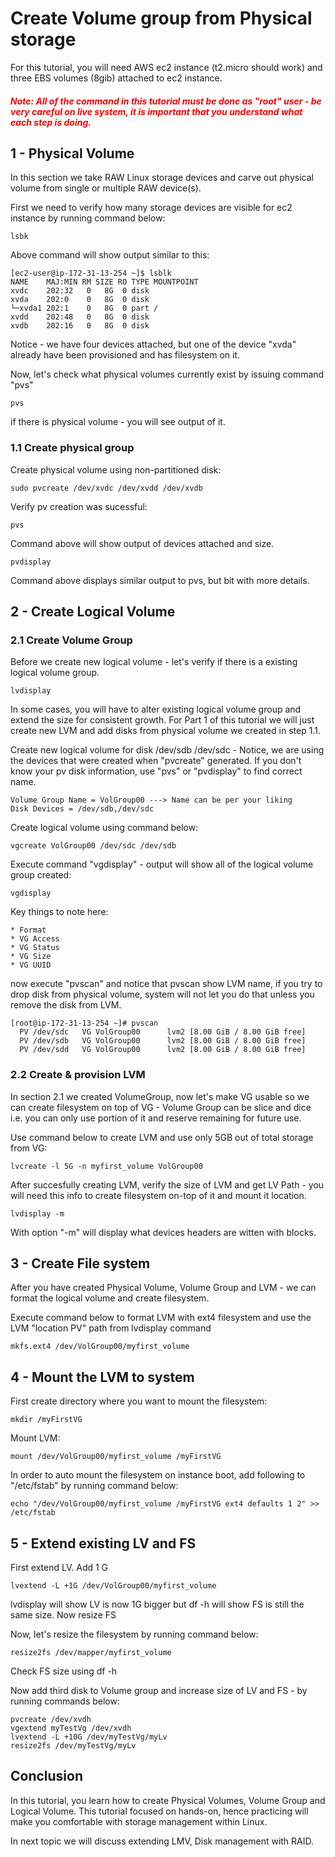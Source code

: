 # Create Volume group from Physical storage

For this tutorial, you will need AWS ec2 instance (t2.micro should work) and three EBS volumes (8gib) attached to ec2 instance.

##### <span style="color:red"> Note: All of the command in this tutorial must be done as "root" user - be very careful on live system, it is important that you understand what each step is doing. </span>


## 1 -  Physical Volume

In this section we take RAW Linux storage devices and carve out physical volume from single or multiple RAW device(s).

First we need to verify how many storage devices are visible for ec2 instance by running command below:

```
lsbk
```

Above command will show output similar to this:

```
[ec2-user@ip-172-31-13-254 ~]$ lsblk
NAME    MAJ:MIN RM SIZE RO TYPE MOUNTPOINT
xvdc    202:32   0   8G  0 disk
xvda    202:0    0   8G  0 disk
└─xvda1 202:1    0   8G  0 part /
xvdd    202:48   0   8G  0 disk
xvdb    202:16   0   8G  0 disk
```

Notice - we have four devices attached, but one of the device "xvda" already have been provisioned and has filesystem on it.

Now, let's check what physical volumes currently exist by issuing command "pvs"

```
pvs
```

if there is physical volume - you will see output of it.

### 1.1 Create physical group

Create physical volume using non-partitioned disk:

```
sudo pvcreate /dev/xvdc /dev/xvdd /dev/xvdb

```

Verify pv creation was sucessful:

```
pvs
```

Command above will show output of devices attached and size.

```
pvdisplay
```

Command above displays similar output to pvs, but bit with more details.

## 2 -  Create Logical Volume 

### 2.1  Create Volume Group

Before we create new logical volume - let's verify if there is a existing logical volume group. 

```
lvdisplay
```

In some cases, you will have to alter existing logical volume group and extend the size for consistent growth. For Part 1 of this tutorial we will just create new LVM and add disks from physical volume we created in step 1.1.


Create new logical volume for disk /dev/sdb /dev/sdc - Notice, we are using the devices that were created when "pvcreate" generated.  If you don't know your pv disk information, use "pvs" or "pvdisplay" to find correct name.

```
Volume Group Name = VolGroup00 ---> Name can be per your liking 
Disk Devices = /dev/sdb,/dev/sdc
```

Create logical volume using command below:

```
vgcreate VolGroup00 /dev/sdc /dev/sdb 
```


Execute command "vgdisplay" - output will show all of the logical volume group created:

```
vgdisplay
```

Key things to note here:

```
* Format
* VG Access
* VG Status
* VG Size
* VG UUID 
```

now execute "pvscan" and notice that pvscan show LVM name, if you try to drop disk from physical volume, system will not let you do that unless you remove the disk from LVM.

```
[root@ip-172-31-13-254 ~]# pvscan
  PV /dev/sdc   VG VolGroup00      lvm2 [8.00 GiB / 8.00 GiB free]
  PV /dev/sdb   VG VolGroup00      lvm2 [8.00 GiB / 8.00 GiB free]
  PV /dev/sdd   VG VolGroup00      lvm2 [8.00 GiB / 8.00 GiB free]
```

### 2.2  Create & provision LVM

In section 2.1 we created VolumeGroup, now let's make VG usable so we can create filesystem on top of VG - Volume Group can be slice and dice i.e. you can only use portion of it and reserve remaining for future use.

Use command below to create LVM and use only 5GB out of total storage from VG:

```
lvcreate -l 5G -n myfirst_volume VolGroup00
```

After succesfully creating LVM, verify the size of LVM and get LV Path - you will need this info to create filesystem on-top of it and mount it location.

```
lvdisplay -m
```

With option "-m" will display what devices headers are witten with blocks.

## 3 -  Create File system

After you have created Physical Volume, Volume Group and LVM - we can format the logical volume and create filesystem.

Execute command below to format LVM with ext4 filesystem and use the LVM "location PV" path  from lvdisplay command

```
mkfs.ext4 /dev/VolGroup00/myfirst_volume
```

## 4 -  Mount the LVM to system

First create directory where you want to mount the filesystem:

```
mkdir /myFirstVG
```

Mount LVM:

```
mount /dev/VolGroup00/myfirst_volume /myFirstVG
```

In order to auto mount the filesystem on instance boot, add following to "/etc/fstab" by running command below:

```
echo "/dev/VolGroup00/myfirst_volume /myFirstVG ext4 defaults 1 2" >> /etc/fstab
```

## 5 - Extend existing LV and FS

First extend LV. Add 1 G


```
lvextend -L +1G /dev/VolGroup00/myfirst_volume
```

lvdisplay will show LV is now 1G bigger but df -h will show FS is still the same size. Now resize FS

Now, let's resize the filesystem by running command below:

```
resize2fs /dev/mapper/myfirst_volume
```

Check FS size using df -h

Now add third disk to Volume group and increase size of LV and FS - by running commands below:

```
pvcreate /dev/xvdh 
vgextend myTestVg /dev/xvdh 
lvextend -L +10G /dev/myTestVg/myLv
resize2fs /dev/myTestVg/myLv
```





## Conclusion

In this tutorial, you learn how to create Physical Volumes, Volume Group and Logical Volume. This tutorial focused on hands-on, hence practicing will make you comfortable with storage management within Linux.  

In next topic we will discuss extending LMV, Disk management with RAID. 







